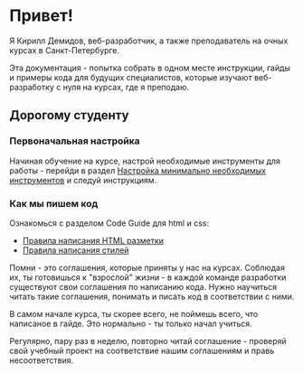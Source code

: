 # Привет!

Я Кирилл Демидов, веб-разработчик, а также преподаватель на очных курсах в Санкт-Петербурге.

Эта документация - попытка собрать в одном месте инструкции, гайды и примеры кода для будущих специалистов, которые изучают веб-разработку с нуля на курсах, где я преподаю.

## Дорогому студенту

### Первоначальная настройка

Начиная обучение на курсе, настрой необходимые инструменты для работы - перейди в раздел [Настройка минимально необходимых инструментов](tools/settings) и следуй инструкциям.

### Как мы пишем код
Ознакомься с разделом Code Guide для html и css:

- [Правила написания HTML разметки](code-guide/02_html)
- [Правила написания стилей](code-guide/03_css)

Помни - это соглашения, которые приняты у нас на курсах. Соблюдая их, ты готовишься к "взрослой" жизни - в каждой команде разработки существуют свои соглашения по написанию кода. Нужно научиться читать такие соглашения, понимать и писать код в соответствии с ними.

В самом начале курса, ты скорее всего, не поймешь всего, что написаное в гайде. Это нормально - ты только начал учиться.

Регулярно, пару раз в неделю, повторно читай соглашение - проверяй свой учебный проект на соответствие нашим соглашениям и правь несоответствия.
